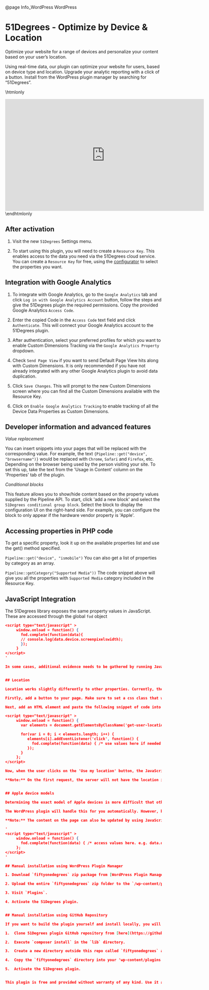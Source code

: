 @page Info_WordPress WordPress

# 51Degrees - Optimize by Device & Location

Optimize your website for a range of devices and personalize your content based on your user’s location.

Using real-time data, our plugin can optimize your website for users, based on device type and location. Upgrade your analytic reporting with a click of a button. Install from the WordPress plugin manager by searching for “51Degrees”.

\htmlonly
<iframe src="https://player.vimeo.com/video/631017900/8e8c844804" width="640" height="360" frameborder="0" allow="autoplay; fullscreen" allowfullscreen></iframe>
\endhtmlonly

## After activation

1.  Visit the new `51Degrees` Settings menu.

2.  To start using this plugin, you will need to create a `Resource Key`. This enables access to the data you need via the 51Degrees cloud service. You can 
    create a `Resource Key` for free, using the [configurator](https://configure.51degrees.com/) to select the properties you want.


## Integration with Google Analytics

1.  To integrate with Google Analytics, go to the `Google Analytics` tab and click `Log in with Google Analytics Account` button, follow the steps and give the 51Degrees plugin the required permissions. Copy the provided Google Analytics `Access Code`.

2.  Enter the copied Code in the `Access Code` text field and click `Authenticate`. This will connect your Google Analytics account to the 51Degrees plugin.

3.  After authentication, select your preferred profiles for which you want to enable Custom Dimensions Tracking via the `Google Analytics Property` dropdown.

4.  Check `Send Page View` if you want to send Default Page View hits along with Custom Dimensions. It is only recommended if you have not already integrated with any other Google Analytics plugin to avoid data duplication.

5.  Click `Save Changes`. This will prompt to the new Custom Dimensions screen where you can find all the Custom Dimensions available with the Resource Key.

6.  Click on `Enable Google Analytics Tracking` to enable tracking of all the Device Data Properties as Custom Dimensions.


## Developer information and advanced features

*Value replacement*

You can insert snippets into your pages that will be replaced with the corresponding value. For example, the text `{Pipeline::get("device", "browsername")}` would be replaced with `Chrome`, `Safari` and `Firefox`, etc. Depending on the browser being used by the person visiting your site. To set this up, take the text from the 'Usage in Content' column on the 'Properties' tab of the plugin.

*Conditional blocks*

This feature allows you to show/hide content based on the property values supplied by the Pipeline API. To start, click 'add a new block' and select the `51Degrees conditional group block`. Select the block to display the configuration UI on the right-hand side. For example, you can configure the block to only appear if the hardware vendor property is 'Apple'.


## Accessing properties in PHP code

To get a specific property, look it up on the available properties list and use the get() method specified.

`Pipeline::get("device", "ismobile")`
You can also get a list of properties by category as an array.

`Pipeline::getCategory("Supported Media"))`
The code snippet above will give you all the properties with `Supported Media` category included in the Resource Key.

## JavaScript Integration

The 51Degrees library exposes the same property values in JavaScript. These are accessed through the global `fod` object

```json
<script type="text/javascript" >
     window.onload = function() {
       fod.complete(function(data){
       // console.log(data.device.screenpixelswidth);
       });
     }
</script>
'

In some cases, additional evidence needs to be gathered by running JavaScript on the client. This is mostly handled automatically by the plugin and the fod object. For specific examples, see the 'Location' and 'Apple device models' sections below.


## Location

Location works slightly differently to other properties. Currently, the address is determined from the location provided by the client's device. When this data is requested, a confirmation pop-up will appear. It is good practice to delay the appearance of this pop-up until the location is really needed. Otherwise, the user may not know why they are being asked for the information and is more likely to refuse. To facilitate this, the location data needs to be explicitly requested by adding some additional JavaScript. There are many ways to do this but for an example, we have gone with the simplest approach.

Firstly, add a button to your page. Make sure to set a css class that we can use to identify this button and add an event to it.

Next, add an HTML element and paste the following snippet of code into it:

<script type="text/javascript" >
     window.onload = function() {
       var elements = document.getElementsByClassName('get-user-location');

       for(var i = 0; i < elements.length; i++) {
          elements[i].addEventListener('click', function() {
            fod.complete(function(data) { /* use values here if needed e.g. data.location.country will contain country the user is in */ }, 'location');
          });
       }
     };
</script>

Now, when the user clicks on the 'Use my location' button, the JavaScript that we pasted in will execute. This lets the global `fod` object know that we want access to the location data, which in turn causes the 'wants to know your location' confirmation pop-up to be displayed.

**Note:** On the first request, the server will not have the location information so the location properties will not have values. After the button is clicked, we need to make another request to the server for the location values to be populated. The content on the page can also be updated by using JavaScript, rather than waiting for the user to make a second request. This involves editing the JavaScript snippet above to update the page within the callback function that is passed to fod.complete.


## Apple device models

Determining the exact model of Apple devices is more difficult that others. This is because Apple include limited information about the device hardware in the 'User-Agent' HTTP header that is sent to the webserver. To get around this problem, device detection uses JavaScript that runs directly on the client to gather some additional information. This can usually be used to determine the exact model of device and will at least narrow down the possibilities.

The WordPress plugin will handle this for you automatically. However, be aware that, due to having to get additional data from the client, the model may be less clear on the first request than on subsequent requests. After the JavaScript runs on the client, a second request is made and the array of values would be significantly narrowed down.

**Note:** The content on the page can also be updated by using JavaScript, rather than waiting for the user to make a second request. The global `fod` object can be used to pass a callback that is executed when the updated values are available. For example:

'
<script type="text/javascript" >
     window.onload = function() {
       fod.complete(function(data) { /* access values here. e.g. data.device.hardwarename */ });
     };
</script>
'

## Manual installation using WordPress Plugin Manager

1. Download `fiftyonedegrees` zip package from [WordPress Plugin Manager](https://wordpress.org/plugins/wp-plugin-manager/).

2. Upload the entire `fiftyonedegrees` zip folder to the `/wp-content/plugins/` directory.

3. Visit `Plugins`.

4. Activate the 51Degrees plugin.


## Manual installation using GitHub Repository

If you want to build the plugin yourself and install locally, you will need to follow these steps:

1.  Clone 51Degrees plugin GitHub repository from [here](https://github.com/51Degrees/pipeline-wordpress/).

2.  Execute `composer install` in the `lib` directory.

3.  Create a new directory outside this repo called `fiftyonedegrees` and copy all directories and php files from the root of this repo into it.

4.  Copy the `fiftyonedegrees` directory into your 'wp-content/plugins' directory.

5.  Activate the 51Degrees plugin.


This plugin is free and provided without warranty of any kind. Use it at your own risk, 51Degrees is not responsible for any improper use of this plugin, nor for any damage it might cause to your site. Always backup all your data before installing a new plugin.